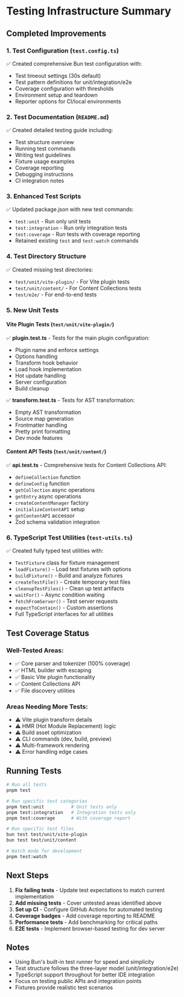 # Testing Infrastructure Summary

## Completed Improvements

### 1. Test Configuration (`test.config.ts`)
✅ Created comprehensive Bun test configuration with:
- Test timeout settings (30s default)
- Test pattern definitions for unit/integration/e2e
- Coverage configuration with thresholds
- Environment setup and teardown
- Reporter options for CI/local environments

### 2. Test Documentation (`README.md`)
✅ Created detailed testing guide including:
- Test structure overview
- Running test commands
- Writing test guidelines
- Fixture usage examples
- Coverage reporting
- Debugging instructions
- CI integration notes

### 3. Enhanced Test Scripts
✅ Updated package.json with new test commands:
- `test:unit` - Run only unit tests
- `test:integration` - Run only integration tests  
- `test:coverage` - Run tests with coverage reporting
- Retained existing `test` and `test:watch` commands

### 4. Test Directory Structure
✅ Created missing test directories:
- `test/unit/vite-plugin/` - For Vite plugin tests
- `test/unit/content/` - For Content Collections tests
- `test/e2e/` - For end-to-end tests

### 5. New Unit Tests

#### Vite Plugin Tests (`test/unit/vite-plugin/`)
✅ **plugin.test.ts** - Tests for the main plugin configuration:
- Plugin name and enforce settings
- Options handling
- Transform hook behavior
- Load hook implementation
- Hot update handling
- Server configuration
- Build cleanup

✅ **transform.test.ts** - Tests for AST transformation:
- Empty AST transformation
- Source map generation
- Frontmatter handling
- Pretty print formatting
- Dev mode features

#### Content API Tests (`test/unit/content/`)
✅ **api.test.ts** - Comprehensive tests for Content Collections API:
- `defineCollection` function
- `defineConfig` function
- `getCollection` async operations
- `getEntry` async operations
- `createContentManager` factory
- `initializeContentAPI` setup
- `getContentAPI` accessor
- Zod schema validation integration

### 6. TypeScript Test Utilities (`test-utils.ts`)
✅ Created fully typed test utilities with:
- `TestFixture` class for fixture management
- `loadFixture()` - Load test fixtures with options
- `buildFixture()` - Build and analyze fixtures
- `createTestFile()` - Create temporary test files
- `cleanupTestFiles()` - Clean up test artifacts
- `waitFor()` - Async condition waiting
- `fetchFromServer()` - Test server requests
- `expectToContain()` - Custom assertions
- Full TypeScript interfaces for all utilities

## Test Coverage Status

### Well-Tested Areas:
- ✅ Core parser and tokenizer (100% coverage)
- ✅ HTML builder with escaping
- ✅ Basic Vite plugin functionality
- ✅ Content Collections API
- ✅ File discovery utilities

### Areas Needing More Tests:
- ⚠️ Vite plugin transform details
- ⚠️ HMR (Hot Module Replacement) logic
- ⚠️ Build asset optimization
- ⚠️ CLI commands (dev, build, preview)
- ⚠️ Multi-framework rendering
- ⚠️ Error handling edge cases

## Running Tests

```bash
# Run all tests
pnpm test

# Run specific test categories
pnpm test:unit          # Unit tests only
pnpm test:integration   # Integration tests only
pnpm test:coverage      # With coverage report

# Run specific test files
bun test test/unit/vite-plugin
bun test test/unit/content

# Watch mode for development
pnpm test:watch
```

## Next Steps

1. **Fix failing tests** - Update test expectations to match current implementation
2. **Add missing tests** - Cover untested areas identified above
3. **Set up CI** - Configure GitHub Actions for automated testing
4. **Coverage badges** - Add coverage reporting to README
5. **Performance tests** - Add benchmarking for critical paths
6. **E2E tests** - Implement browser-based testing for dev server

## Notes

- Using Bun's built-in test runner for speed and simplicity
- Test structure follows the three-layer model (unit/integration/e2e)
- TypeScript support throughout for better IDE integration
- Focus on testing public APIs and integration points
- Fixtures provide realistic test scenarios